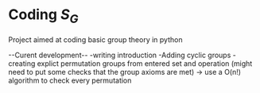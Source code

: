# Coding $S_{G}$
Project aimed at coding basic group theory in python

--Curent development--
-writing introduction 
-Adding cyclic groups
-creating explict permutation groups from entered set and operation (might need to put some checks that the group axioms are met)
    -> use a O(n!) algorithm to check every permutation

